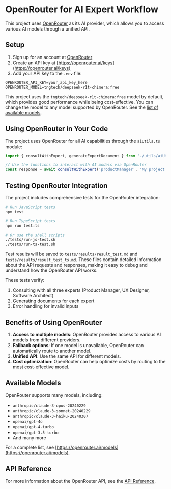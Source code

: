 # OpenRouter for AI Expert Workflow

This project uses [OpenRouter](https://openrouter.ai/) as its AI provider, which allows you to access various AI models through a unified API.

## Setup

1. Sign up for an account at [OpenRouter](https://openrouter.ai/)
2. Create an API key at [https://openrouter.ai/keys](https://openrouter.ai/keys)
3. Add your API key to the `.env` file:

```
OPENROUTER_API_KEY=your_api_key_here
OPENROUTER_MODEL=tngtech/deepseek-r1t-chimera:free
```

This project uses the `tngtech/deepseek-r1t-chimera:free` model by default, which provides good performance while being cost-effective. You can change the model to any model supported by OpenRouter. See the [list of available models](https://openrouter.ai/models).

## Using OpenRouter in Your Code

The project uses OpenRouter for all AI capabilities through the `aiUtils.ts` module:

```typescript
import { consultWithExpert, generateExpertDocument } from './utils/aiUtils';

// Use the functions to interact with AI models via OpenRouter
const response = await consultWithExpert('productManager', 'My project description');
```

## Testing OpenRouter Integration

The project includes comprehensive tests for the OpenRouter integration:

```bash
# Run JavaScript tests
npm test

# Run TypeScript tests
npm run test:ts

# Or use the shell scripts
./tests/run-js-test.sh
./tests/run-ts-test.sh
```

Test results will be saved to `tests/results/result_test.md` and `tests/results/result_test_ts.md`. These files contain detailed information about the API requests and responses, making it easy to debug and understand how the OpenRouter API works.

These tests verify:
1. Consulting with all three experts (Product Manager, UX Designer, Software Architect)
2. Generating documents for each expert
3. Error handling for invalid inputs

## Benefits of Using OpenRouter

1. **Access to multiple models**: OpenRouter provides access to various AI models from different providers.
2. **Fallback options**: If one model is unavailable, OpenRouter can automatically route to another model.
3. **Unified API**: Use the same API for different models.
4. **Cost optimization**: OpenRouter can help optimize costs by routing to the most cost-effective model.

## Available Models

OpenRouter supports many models, including:

- `anthropic/claude-3-opus-20240229`
- `anthropic/claude-3-sonnet-20240229`
- `anthropic/claude-3-haiku-20240307`
- `openai/gpt-4o`
- `openai/gpt-4-turbo`
- `openai/gpt-3.5-turbo`
- And many more

For a complete list, see [https://openrouter.ai/models](https://openrouter.ai/models).

## API Reference

For more information about the OpenRouter API, see the [API Reference](https://openrouter.ai/docs/api-reference/overview).
